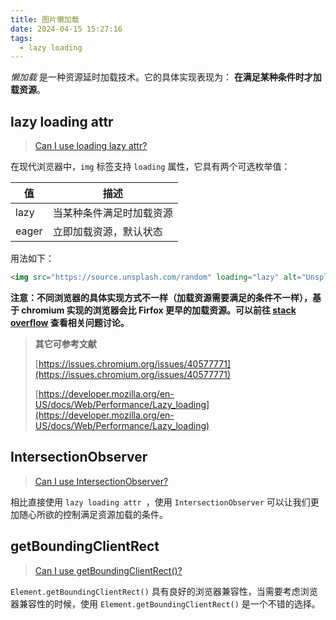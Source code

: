 ```yaml
---
title: 图片懒加载
date: 2024-04-15 15:27:16
tags:
  - lazy loading
---
```


_懒加载_ 是一种资源延时加载技术。它的具体实现表现为： **在满足某种条件时才加载资源**。

## lazy loading attr

> [Can I use loading lazy attr?](https://caniuse.com/loading-lazy-attr)

在现代浏览器中，`img` 标签支持 `loading` 属性，它具有两个可选枚举值：

| 值 | 描述 |
|----|---|
| lazy | 当某种条件满足时加载资源 |
| eager | 立即加载资源，默认状态 |

用法如下：

```html
<img src="https://source.unsplash.com/random" loading="lazy" alt="Unsplash random image" />
```

**注意：不同浏览器的具体实现方式不一样（加载资源需要满足的条件不一样），基于 chromium 实现的浏览器会比 Firfox 更早的加载资源。可以前往 [stack overflow](https://stackoverflow.com/questions/57753240/native-lazy-loading-loading-lazy-not-working-even-with-flags-enabled) 查看相关问题讨论。**

> **其它可参考文献**
>
> [https://issues.chromium.org/issues/40577771](https://issues.chromium.org/issues/40577771)
>
> [https://developer.mozilla.org/en-US/docs/Web/Performance/Lazy_loading](https://developer.mozilla.org/en-US/docs/Web/Performance/Lazy_loading)

## IntersectionObserver

> [Can I use IntersectionObserver? ](https://caniuse.com/intersectionobserver)

相比直接使用 `lazy loading attr `，使用 `IntersectionObserver` 可以让我们更加随心所欲的控制满足资源加载的条件。

## getBoundingClientRect

> [Can I use getBoundingClientRect()?](https://caniuse.com/getboundingclientrect)

`Element.getBoundingClientRect()` 具有良好的浏览器兼容性，当需要考虑浏览器兼容性的时候，使用 `Element.getBoundingClientRect()` 是一个不错的选择。
